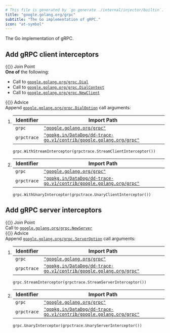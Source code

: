 ```yaml
---
# This file is generated by `go generate ./internal/injector/builtin`. DO NOT EDIT.
title: "google.golang.org/grpc"
subtitle: "The Go implementation of gRPC."
icon: "at-symbol"
---
```

The Go implementation of gRPC.

## Add gRPC client interceptors

<div class="hextra-cards hx-mt-4 hx-gap-4 hx-grid" style="--hextra-cards-grid-cols: 1;">
  <div class="hextra-card hx-group hx-flex hx-flex-col hx-justify-start hx-overflow-hidden hx-rounded-lg hx-border hx-border-gray-200 hx-text-current hx-no-underline dark:hx-shadow-none hover:hx-shadow-gray-100 dark:hover:hx-shadow-none hx-shadow-gray-100 active:hx-shadow-sm active:hx-shadow-gray-200 hx-transition-all hx-duration-200">
    <div>
      <span class="hextra-card-icon hx-flex hx-font-semibold hx-items-start hx-gap-2 hx-p-4 hx-text-gray-700 hover:hx-text-gray-900 dark:hx-text-neutral-200 dark:hover:hx-text-neutral-50">
        {{<iconSVG "search-circle">}} Join Point
      </span>
      <div class="hextra-card-subtitle hx-font-normal hx-px-4 hx-mb-4 hx-mt-2"><strong>One of</strong> the following:
<ul>
<li>Call to <a href="https://pkg.go.dev/google.golang.org/grpc#Dial" target="_blank" rel="noopener"><code>google.golang.org/grpc.Dial</code></a></li><li>Call to <a href="https://pkg.go.dev/google.golang.org/grpc#DialContext" target="_blank" rel="noopener"><code>google.golang.org/grpc.DialContext</code></a></li><li>Call to <a href="https://pkg.go.dev/google.golang.org/grpc#NewClient" target="_blank" rel="noopener"><code>google.golang.org/grpc.NewClient</code></a></li></ul>
</div>
    </div>
    <div class="hx-border-t">
      <span class="hextra-card-icon hx-flex hx-font-semibold hx-items-start hx-gap-2 hx-p-4 hx-text-gray-700 hover:hx-text-gray-900 dark:hx-text-neutral-200 dark:hover:hx-text-neutral-50">
        {{<iconSVG "chip">}} Advice
      </span>
      <div class="hextra-card-subtitle hx-font-normal hx-px-4 hx-mb-4 hx-mt-2">Append <code><a href="http://pkg.go.dev/google.golang.org/grpc#DialOption" target="_blank" rel="noopener">google.golang.org/grpc<wbr>.DialOption</a></code> call arguments:
<ol>
<li>

Identifier | Import Path
---|---
<code>grpc</code>|<a href="http://pkg.go.dev/google.golang.org/grpc" target="_blank" rel="noopener"><code>"google.golang.org/grpc"</code></a>
<code>grpctrace</code>|<a href="http://pkg.go.dev/gopkg.in/DataDog/dd-trace-go.v1/contrib/google.golang.org/grpc" target="_blank" rel="noopener"><code>"gopkg.in/DataDog/dd-trace-go.v1/contrib/google.golang.org/grpc"</code></a>


```go-template
grpc.WithStreamInterceptor(grpctrace.StreamClientInterceptor())
```
</li><li>

Identifier | Import Path
---|---
<code>grpc</code>|<a href="http://pkg.go.dev/google.golang.org/grpc" target="_blank" rel="noopener"><code>"google.golang.org/grpc"</code></a>
<code>grpctrace</code>|<a href="http://pkg.go.dev/gopkg.in/DataDog/dd-trace-go.v1/contrib/google.golang.org/grpc" target="_blank" rel="noopener"><code>"gopkg.in/DataDog/dd-trace-go.v1/contrib/google.golang.org/grpc"</code></a>


```go-template
grpc.WithUnaryInterceptor(grpctrace.UnaryClientInterceptor())
```
</li></ol>
</div>
    </div>
  </div>
</div>

## Add gRPC server interceptors

<div class="hextra-cards hx-mt-4 hx-gap-4 hx-grid" style="--hextra-cards-grid-cols: 1;">
  <div class="hextra-card hx-group hx-flex hx-flex-col hx-justify-start hx-overflow-hidden hx-rounded-lg hx-border hx-border-gray-200 hx-text-current hx-no-underline dark:hx-shadow-none hover:hx-shadow-gray-100 dark:hover:hx-shadow-none hx-shadow-gray-100 active:hx-shadow-sm active:hx-shadow-gray-200 hx-transition-all hx-duration-200">
    <div>
      <span class="hextra-card-icon hx-flex hx-font-semibold hx-items-start hx-gap-2 hx-p-4 hx-text-gray-700 hover:hx-text-gray-900 dark:hx-text-neutral-200 dark:hover:hx-text-neutral-50">
        {{<iconSVG "search-circle">}} Join Point
      </span>
      <div class="hextra-card-subtitle hx-font-normal hx-px-4 hx-mb-4 hx-mt-2">Call to <a href="https://pkg.go.dev/google.golang.org/grpc#NewServer" target="_blank" rel="noopener"><code>google.golang.org/grpc.NewServer</code></a></div>
    </div>
    <div class="hx-border-t">
      <span class="hextra-card-icon hx-flex hx-font-semibold hx-items-start hx-gap-2 hx-p-4 hx-text-gray-700 hover:hx-text-gray-900 dark:hx-text-neutral-200 dark:hover:hx-text-neutral-50">
        {{<iconSVG "chip">}} Advice
      </span>
      <div class="hextra-card-subtitle hx-font-normal hx-px-4 hx-mb-4 hx-mt-2">Append <code><a href="http://pkg.go.dev/google.golang.org/grpc#ServerOption" target="_blank" rel="noopener">google.golang.org/grpc<wbr>.ServerOption</a></code> call arguments:
<ol>
<li>

Identifier | Import Path
---|---
<code>grpc</code>|<a href="http://pkg.go.dev/google.golang.org/grpc" target="_blank" rel="noopener"><code>"google.golang.org/grpc"</code></a>
<code>grpctrace</code>|<a href="http://pkg.go.dev/gopkg.in/DataDog/dd-trace-go.v1/contrib/google.golang.org/grpc" target="_blank" rel="noopener"><code>"gopkg.in/DataDog/dd-trace-go.v1/contrib/google.golang.org/grpc"</code></a>


```go-template
grpc.StreamInterceptor(grpctrace.StreamServerInterceptor())
```
</li><li>

Identifier | Import Path
---|---
<code>grpc</code>|<a href="http://pkg.go.dev/google.golang.org/grpc" target="_blank" rel="noopener"><code>"google.golang.org/grpc"</code></a>
<code>grpctrace</code>|<a href="http://pkg.go.dev/gopkg.in/DataDog/dd-trace-go.v1/contrib/google.golang.org/grpc" target="_blank" rel="noopener"><code>"gopkg.in/DataDog/dd-trace-go.v1/contrib/google.golang.org/grpc"</code></a>


```go-template
grpc.UnaryInterceptor(grpctrace.UnaryServerInterceptor())
```
</li></ol>
</div>
    </div>
  </div>
</div>
